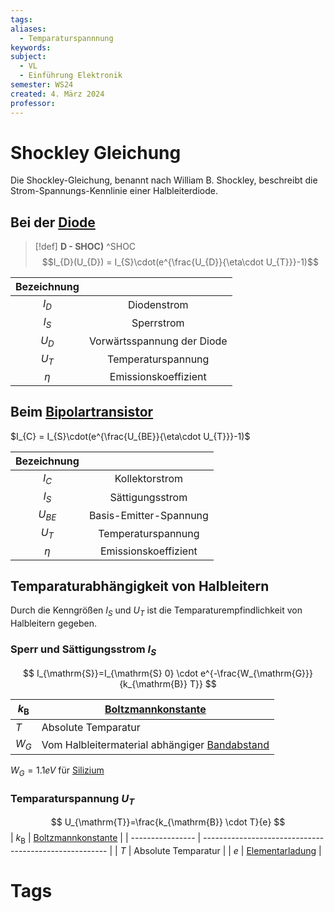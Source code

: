 ```yaml
---
tags: 
aliases:
  - Temparaturspannnung
keywords: 
subject:
  - VL
  - Einführung Elektronik
semester: WS24
created: 4. März 2024
professor:
---
```

 

# Shockley Gleichung

Die Shockley-Gleichung, benannt nach William B. Shockley, beschreibt die Strom-Spannungs-Kennlinie einer Halbleiterdiode.

## Bei der [Diode](../Hardwareentwicklung/Halbleiter/Diode.md)

> [!def] **D - SHOC)** ^SHOC
> $$I_{D}(U_{D}) = I_{S}\cdot(e^{\frac{U_{D}}{\eta\cdot U_{T}}}-1)$$ 

| Bezeichnung |                            |
| :---------: | :------------------------: |
|   $I_{D}$   |        Diodenstrom         |
|   $I_{S}$   |         Sperrstrom         |
|   $U_{D}$   | Vorwärtsspannung der Diode |
|   $U_{T}$   |     Temperaturspannung     |
|   $\eta$    |    Emissionskoeffizient    |

## Beim [Bipolartransistor](../Hardwareentwicklung/Halbleiter/Bipolartransistor.md)

$I_{C} = I_{S}\cdot(e^{\frac{U_{BE}}{\eta\cdot U_{T}}}-1)$

| Bezeichnung |                        |
| :---------: | :--------------------: |
|   $I_{C}$   |     Kollektorstrom     |
|   $I_{S}$   |    Sättigungsstrom     |
|  $U_{BE}$   | Basis-Emitter-Spannung |
|   $U_{T}$   |   Temperaturspannung   |
|   $\eta$    |  Emissionskoeffizient  |

## Temparaturabhängigkeit von Halbleitern

Durch die Kenngrößen $I_{S}$ und $U_{T}$ ist die Temparaturempfindlichkeit von Halbleitern gegeben.

### Sperr und Sättigungsstrom $I_{S}$

$$
I_{\mathrm{S}}=I_{\mathrm{S} 0} \cdot e^{-\frac{W_{\mathrm{G}}}{k_{\mathrm{B}} T}}
$$

| $k_{\mathrm{B}}$ | [Boltzmannkonstante](Konstanten/Boltzmannkonstante.md) |
| ---------------- | ------------------------------------------------------ |
| $T$              | Absolute Temparatur                                    |
| $W_{G}$          | Vom Halbleitermaterial abhängiger [Bandabstand](../Chemie/elektrischer%20Leiter.md)          |

$W_{G}=1.1eV$ für [Silizium](Materialkunde/Silizium.md)

### Temparaturspannung $U_{T}$

$$
U_{\mathrm{T}}=\frac{k_{\mathrm{B}} \cdot T}{e}
$$
| $k_{\mathrm{B}}$ | [Boltzmannkonstante](Konstanten/Boltzmannkonstante.md) |
| ---------------- | ------------------------------------------------------ |
| $T$              | Absolute Temparatur                                    |
| $e$              | [Elementarladung](Konstanten/Elementarladung.md)       |

# Tags